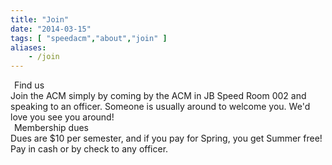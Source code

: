 ```yaml
---
title: "Join"
date: "2014-03-15"
tags: [ "speedacm","about","join" ]
aliases:
    - /join
---
```

<legend><span class="glyphicon glyphicon-asterisk"></span>&nbsp;Find us</legend>
Join the ACM simply by coming by the ACM in JB Speed Room 002 and speaking to an officer. Someone is usually around to welcome you. We'd love you see you around!

<br />

<legend><span class="glyphicon glyphicon-usd"></span>&nbsp;Membership dues</legend>
Dues are $10 per semester, and if you pay for Spring, you get Summer free! Pay in cash or by check to any officer.
